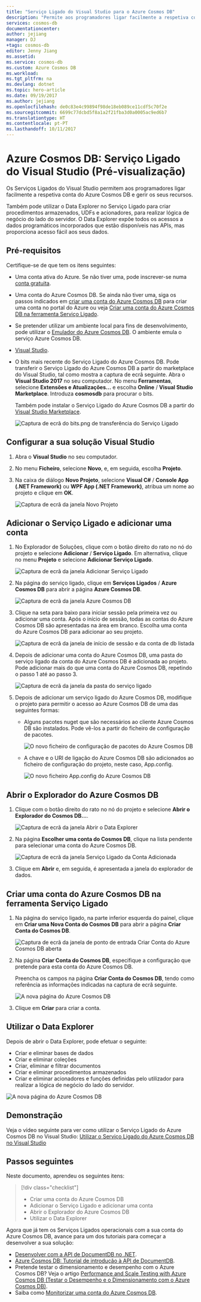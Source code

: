 ```yaml
---
title: "Serviço Ligado do Visual Studio para o Azure Cosmos DB"
description: "Permite aos programadores ligar facilmente a respetiva conta do Azure Cosmos DB e gerir recursos através dos Serviços Ligados do Visual Studio"
services: cosmos-db
documentationcenter: 
author: jejiang
manager: DJ
+tags: cosmos-db
editor: Jenny Jiang
ms.assetid: 
ms.service: cosmos-db
ms.custom: Azure Cosmos DB
ms.workload: 
ms.tgt_pltfrm: na
ms.devlang: dotnet
ms.topic: hero-article
ms.date: 09/19/2017
ms.author: jejiang
ms.openlocfilehash: de0c83e4c99894f98de18eb089ce11cdf5c70f2e
ms.sourcegitcommit: 6699c77dcbd5f8a1a2f21fba3d0a0005ac9ed6b7
ms.translationtype: HT
ms.contentlocale: pt-PT
ms.lasthandoff: 10/11/2017
---
```

# <a name="azure-cosmos-db-visual-studio-connected-service-preview"></a>Azure Cosmos DB: Serviço Ligado do Visual Studio (Pré-visualização)

Os Serviços Ligados do Visual Studio permitem aos programadores ligar facilmente a respetiva conta do Azure Cosmos DB e gerir os seus recursos.

Também pode utilizar o Data Explorer no Serviço Ligado para criar procedimentos armazenados, UDFs e acionadores, para realizar lógica de negócio do lado do servidor. O Data Explorer expõe todos os acessos a dados programáticos incorporados que estão disponíveis nas APIs, mas proporciona acesso fácil aos seus dados.

## <a name="prerequisites"></a>Pré-requisitos

Certifique-se de que tem os itens seguintes:

* Uma conta ativa do Azure. Se não tiver uma, pode inscrever-se numa [conta gratuita](https://azure.microsoft.com/free/). 
* Uma conta do Azure Cosmos DB. Se ainda não tiver uma, siga os passos indicados em [criar uma conta do Azure Cosmos DB](create-documentdb-dotnet.md) para criar uma conta no portal do Azure ou veja [Criar uma conta do Azure Cosmos DB na ferramenta Serviço Ligado](#Create-an-Azure-Cosmo-DB-account-in-Connected-Service-tool). 
* Se pretender utilizar um ambiente local para fins de desenvolvimento, pode utilizar o [Emulador do Azure Cosmos DB](local-emulator.md). O ambiente emula o serviço Azure Cosmos DB.
* [Visual Studio](http://www.visualstudio.com/).
* O bits mais recente do Serviço Ligado do Azure Cosmos DB. Pode transferir o Serviço Ligado do Azure Cosmos DB a partir do marketplace do Visual Studio, tal como mostra a captura de ecrã seguinte. Abra o **Visual Studio 2017** no seu computador. No menu **Ferramentas**, selecione **Extensões e Atualizações...** e escolha **Online** / **Visual Studio Marketplace**. Introduza **cosmosdb** para procurar o bits.

    Também pode instalar o Serviço Ligado do Azure Cosmos DB a partir do [Visual Studio Marketplace](https://go.microsoft.com/fwlink/?linkid=858709).

    ![Captura de ecrã do bits.png de transferência do Serviço Ligado](./media/connected-service/connected-service-downloadbits.png) 

## <a id="SetupVS"></a>Configurar a sua solução Visual Studio
1. Abra o **Visual Studio** no seu computador.
2. No menu **Ficheiro**, selecione **Novo**, e, em seguida, escolha **Projeto**.
3. Na caixa de diálogo **Novo Projeto**, selecione **Visual C#** / **Console App (.NET Framework)** ou **WPF App (.NET Framework)**, atribua um nome ao projeto e clique em **OK**.

    ![Captura de ecrã da janela Novo Projeto](./media/connected-service/connected-service-new-project.png)
    
## <a name="add-connected-service-and-add-account"></a>Adicionar o Serviço Ligado e adicionar uma conta
1. No Explorador de Soluções, clique com o botão direito do rato no nó do projeto e selecione **Adicionar** / **Serviço Ligado**. Em alternativa, clique no menu **Projeto** e selecione **Adicionar Serviço Ligado**.

    ![Captura de ecrã da janela Adicionar Serviço Ligado](./media/connected-service/connected-service-add-connectedservice-rightclick.png)
2. Na página do serviço ligado, clique em **Serviços Ligados** / **Azure Cosmos DB** para abrir a página **Azure Cosmos DB**.

    ![Captura de ecrã da janela Azure Cosmos DB](./media/connected-service/connected-service-choose-azure-cosmosdb.png)
3. Clique na seta para baixo para iniciar sessão pela primeira vez ou adicionar uma conta. Após o início de sessão, todas as contas do Azure Cosmos DB são apresentadas na área em branco. Escolha uma conta do Azure Cosmos DB para adicionar ao seu projeto.

    ![Captura de ecrã da janela de início de sessão e da conta de db listada](./media/connected-service/connected-service-add-db-account.png)
4. Depois de adicionar uma conta do Azure Cosmos DB, uma pasta do serviço ligado da conta do Azure Cosmos DB é adicionada ao projeto. Pode adicionar mais do que uma conta do Azure Cosmos DB, repetindo o passo 1 até ao passo 3.

    ![Captura de ecrã da janela da pasta do serviço ligado](./media/connected-service/connected-service-add-connectedservice-folder.png)

5. Depois de adicionar um serviço ligado do Azure Cosmos DB, modifique o projeto para permitir o acesso ao Azure Cosmos DB de uma das seguintes formas:

    * Alguns pacotes nuget que são necessários ao cliente Azure Cosmos DB são instalados. Pode vê-los a partir do ficheiro de configuração de pacotes. 

        ![O novo ficheiro de configuração de pacotes do Azure Cosmos DB](./media/connected-service/connected-service-packages-config.png)   
    
    * A chave e o URI de ligação do Azure Cosmos DB são adicionados ao ficheiro de configuração do projeto, neste caso, App.config. 

        ![O novo ficheiro App.config do Azure Cosmos DB](./media/connected-service/connected-service-app-config.png) 

## <a name="open-azure-cosmos-db-explorer"></a>Abrir o Explorador do Azure Cosmos DB
1. Clique com o botão direito do rato no nó do projeto e selecione **Abrir o Explorador do Cosmos DB...**.

    ![Captura de ecrã da janela Abrir o Data Explorer](./media/connected-service/connected-service-right-click-open-data-exporer.png)
2. Na página **Escolher uma conta do Cosmos DB**, clique na lista pendente para selecionar uma conta do Azure Cosmos DB.

    ![Captura de ecrã da janela Serviço Ligado da Conta Adicionada](./media/connected-service/connected-service-open-explorer.png)
3. Clique em **Abrir** e, em seguida, é apresentada a janela do explorador de dados.

## <a id="Create-an-Azure-Cosmo-DB-account-in-Connected-Service-tool"></a>Criar uma conta do Azure Cosmos DB na ferramenta Serviço Ligado
1. Na página do serviço ligado, na parte inferior esquerda do painel, clique em **Criar uma Nova Conta do Cosmos DB** para abrir a página **Criar Conta do Cosmos DB**.

    ![Captura de ecrã da janela de ponto de entrada Criar Conta do Azure Cosmos DB aberta](./media/connected-service/connected-service-click-new-db-account.png)
2. Na página **Criar Conta do Cosmos DB**, especifique a configuração que pretende para esta conta do Azure Cosmos DB.

    Preencha os campos na página **Criar Conta do Cosmos DB**, tendo como referência as informações indicadas na captura de ecrã seguinte. 
 
    ![A nova página do Azure Cosmos DB](./media/connected-service/connected-service-create-new-account.png)        
3. Clique em **Criar** para criar a conta.

## <a name="use-data-explorer"></a>Utilizar o Data Explorer

Depois de abrir o Data Explorer, pode efetuar o seguinte:
* Criar e eliminar bases de dados
* Criar e eliminar coleções
* Criar, eliminar e filtrar documentos
* Criar e eliminar procedimentos armazenados
* Criar e eliminar acionadores e funções definidas pelo utilizador para realizar a lógica de negócio do lado do servidor. 

![A nova página do Azure Cosmos DB](./media/connected-service/connected-service-dataexplorerui.png)

## <a name="demo"></a>Demonstração

Veja o vídeo seguinte para ver como utilizar o Serviço Ligado do Azure Cosmos DB no Visual Studio: [Utilizar o Serviço Ligado do Azure Cosmos DB no Visual Studio](https://go.microsoft.com/fwlink/?linkid=858711)

## <a name="next-steps"></a>Passos seguintes
Neste documento, aprendeu os seguintes itens:

> [!div class="checklist"]
> * Criar uma conta do Azure Cosmos DB
> * Adicionar o Serviço Ligado e adicionar uma conta
> * Abrir o Explorador do Azure Cosmos DB
> * Utilizar o Data Explorer

Agora que já tem os Serviços Ligados operacionais com a sua conta do Azure Cosmos DB, avance para um dos tutoriais para começar a desenvolver a sua solução:

* [Desenvolver com a API de DocumentDB no .NET](tutorial-develop-documentdb-dotnet.md).
* [Azure Cosmos DB: Tutorial de introdução à API de DocumentDB](documentdb-get-started.md).
* Pretende testar o dimensionamento e desempenho com o Azure Cosmos DB? Veja o artigo [Performance and Scale Testing with Azure Cosmos DB (Testar o Desempenho e o Dimensionamento com o Azure Cosmos DB)](performance-testing.md).
* Saiba como [Monitorizar uma conta do Azure Cosmos DB](monitor-accounts.md).

